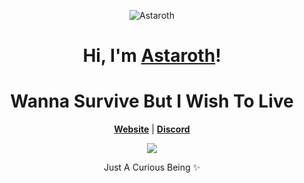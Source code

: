<p align="center">
  <img src="https://i.pinimg.com/originals/c3/fe/c4/c3fec4cf3377321d3f3a8c6e62c477aa.gif" alt="Astaroth">
</p>



<h1 align="center">Hi, I'm <a href="https://github.com/maybeninja">Astaroth</a>!</h1>
<h1 align="center">Wanna Survive But I Wish To Live </h1>

<p align="center">
  <strong><a href="https://github.com/maybeninja">Website</a></strong> |
  <strong><a href="https://discord.com/users/1364687618964459570">Discord</a></strong>
</p>

<div align="center">
  <a href="https://discord.com/users/1364687618964459570">
    <img src="https://lanyard.cnrad.dev/api/1364687618964459570?showDisplayName=true" />
  </a>
</div>


<p align="center">Just A Curious Being ✨ </p>
